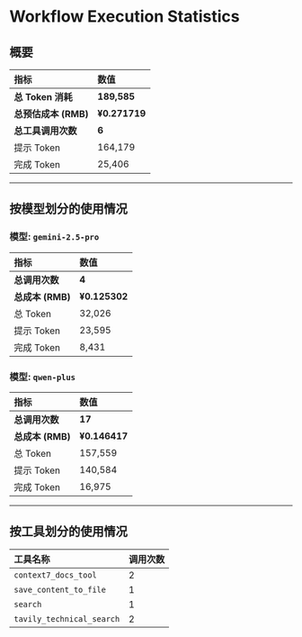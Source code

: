 # Workflow Execution Statistics

## 概要

| 指标 | 数值 |
| :--- | :--- |
| **总 Token 消耗** | **189,585** |
| **总预估成本 (RMB)** | **¥0.271719** |
| **总工具调用次数** | **6** |
| 提示 Token | 164,179 |
| 完成 Token | 25,406 |

---

## 按模型划分的使用情况


### 模型: `gemini-2.5-pro`

| 指标 | 数值 |
| :--- | :--- |
| **总调用次数** | **4** |
| **总成本 (RMB)** | **¥0.125302** |
| 总 Token | 32,026 |
| 提示 Token | 23,595 |
| 完成 Token | 8,431 |

### 模型: `qwen-plus`

| 指标 | 数值 |
| :--- | :--- |
| **总调用次数** | **17** |
| **总成本 (RMB)** | **¥0.146417** |
| 总 Token | 157,559 |
| 提示 Token | 140,584 |
| 完成 Token | 16,975 |

---

## 按工具划分的使用情况

| 工具名称 | 调用次数 |
| :--- | :--- |
| `context7_docs_tool` | 2 |
| `save_content_to_file` | 1 |
| `search` | 1 |
| `tavily_technical_search` | 2 |
